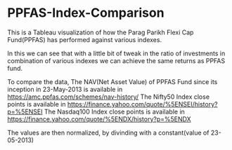 # PPFAS-Index-Comparison
This is a Tableau visualization of how the Parag Parikh Flexi Cap Fund(PPFAS) has performed against various indexes.

In this we can see that with a little bit of tweak in the ratio of investments in combination of various indexes we can achieve the same returns as PPFAS fund.

To compare the data, 
The NAV(Net Asset Value) of PPFAS Fund since its inception in 23-May-2013 is available in https://amc.ppfas.com/schemes/nav-history/
The Nifty50 Index close points is available in https://finance.yahoo.com/quote/%5ENSEI/history?p=%5ENSEI
The Nasdaq100 Index close points is available in https://finance.yahoo.com/quote/%5ENDX/history?p=%5ENDX

The values are then normalized, by divinding with a constant(value of 23-05-2013)


